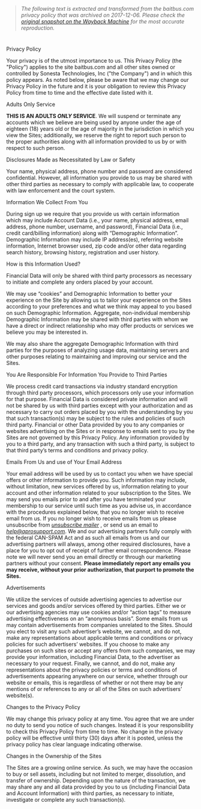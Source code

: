 > *The following text is extracted and transformed from the baitbus.com privacy policy that was archived on 2017-12-06. Please check the [original snapshot on the Wayback Machine](https://web.archive.org/web/20171206114627id_/http%3A//www.baitbus.com/privacy.html) for the most accurate reproduction.*

# 

Privacy Policy   


Your privacy is of the utmost importance to us. This Privacy Policy (the "Policy") applies to the site baitbus.com and all other sites owned or controlled by Sonesta Technologies, Inc ("the Company") and in which this policy appears. As noted below, please be aware that we may change our Privacy Policy in the future and it is your obligation to review this Privacy Policy from time to time and the effective date listed with it.   


Adults Only Service   


**THIS IS AN ADULTS _ONLY_ SERVICE**. We will suspend or terminate any accounts which we believe are being used by anyone under the age of eighteen (18) years old or the age of majority in the jurisdiction in which you view the Sites; additionally, we reserve the right to report such person to the proper authorities along with all information provided to us by or with respect to such person.    


Disclosures Made as Necessitated by Law or Safety   


Your name, physical address, phone number and password are considered confidential. However, all information you provide to us may be shared with other third parties as necessary to comply with applicable law, to cooperate with law enforcement and the court system.   


Information We Collect From You   


During sign up we require that you provide us with certain information which may include Account Data (i.e., your name, physical address, email address, phone number, username, and password), Financial Data (i.e., credit card/billing information) along with “Demographic Information”. Demographic Information may include IP address(es), referring website information, Internet browser used, zip code and/or other data regarding search history, browsing history, registration and user history.    


How is this Information Used?   


Financial Data will only be shared with third party processors as necessary to initiate and complete any orders placed by your account.

We may use “cookies” and Demographic Information to better your experience on the Site by allowing us to tailor your experience on the Sites according to your preferences and what we think may appeal to you based on such Demographic Information. Aggregate, non-individual membership Demographic Information may be shared with third parties with whom we have a direct or indirect relationship who may offer products or services we believe you may be interested in. 

We may also share the aggregate Demographic Information with third parties for the purposes of analyzing usage data, maintaining servers and other purposes relating to maintaining and improving our service and the Sites.   


You Are Responsible For Information You Provide to Third Parties   


We process credit card transactions via industry standard encryption through third party processors, which processors only use your information for that purpose. Financial Data is considered private information and will not be shared by us with third parties except with your authorization and as necessary to carry out orders placed by you with the understanding by you that such transaction(s) may be subject to the rules and policies of such third party. Financial or other Data provided by you to any companies or websites advertising on the Sites or in response to emails sent to you by the Sites are not governed by this Privacy Policy. Any information provided by you to a third party, and any transaction with such a third party, is subject to that third party’s terms and conditions and privacy policy.    


Emails From Us and use of Your Email Address   


Your email address will be used by us to contact you when we have special offers or other information to provide you. Such information may include, without limitation, new services offered by us, information relating to your account and other information related to your subscription to the Sites. We may send you emails prior to and after you have terminated your membership to our service until such time as you advise us, in accordance with the procedures explained below, that you no longer wish to receive email from us. If you no longer wish to receive emails from us please unsubscribe from [_unsubscribe mailer_](mailto:unmailer@programthree.com) , or send us an email to [_help@aprosupport.com_](mailto:help@aprosupport.com). We and our advertising partners fully comply with the federal CAN-SPAM Act and as such all emails from us and our advertising partners will always, among other required disclosures, have a place for you to opt out of receipt of further email correspondence. Please note we will never send you an email directly or through our marketing partners without your consent. **Please immediately report any emails you may receive, without your prior authorization, that purport to promote the Sites.**   


Advertisements   


We utilize the services of outside advertising agencies to advertise our services and goods and/or services offered by third parties. Either we or our advertising agencies may use cookies and/or “action tags” to measure advertising effectiveness on an “anonymous basis”. Some emails from us may contain advertisements from companies unrelated to the Sites. Should you elect to visit any such advertiser’s website, we cannot, and do not, make any representations about applicable terms and conditions or privacy policies for such advertisers’ websites. If you choose to make any purchases on such sites or accept any offers from such companies, we may provide your information, including Financial Data, to the advertiser as necessary to your request. Finally, we cannot, and do not, make any representations about the privacy policies or terms and conditions of advertisements appearing anywhere on our service, whether through our website or emails, this is regardless of whether or not there may be any mentions of or references to any or all of the Sites on such advertisers’ website(s).    


Changes to the Privacy Policy   


We may change this privacy policy at any time. You agree that we are under no duty to send you notice of such changes. Instead it is your responsibility to check this Privacy Policy from time to time. No change in the privacy policy will be effective until thirty (30) days after it is posted, unless the privacy policy has clear language indicating otherwise.   


Changes in the Ownership of the Sites   


The Sites are a growing online service. As such, we may have the occasion to buy or sell assets, including but not limited to merger, dissolution, and transfer of ownership. Depending upon the nature of the transaction, we may share any and all data provided by you to us (including Financial Data and Account Information) with third parties, as necessary to initiate, investigate or complete any such transaction(s).
